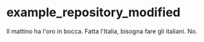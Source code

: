 # example_repository_modified

Il mattino ha l'oro in bocca. Fatta l'Italia, bisogna fare gli italiani. No.